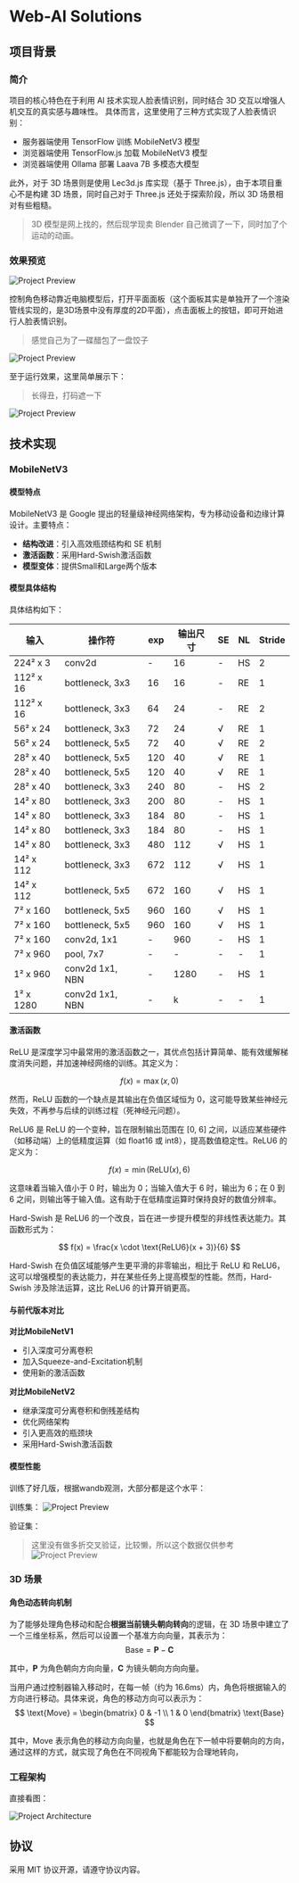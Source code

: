# Web-AI Solutions



## 项目背景
### 简介

项目的核心特色在于利用 AI 技术实现人脸表情识别，同时结合 3D 交互以增强人机交互的真实感与趣味性。
具体而言，这里使用了三种方式实现了人脸表情识别：

- 服务器端使用 TensorFlow 训练 MobileNetV3 模型
- 浏览器端使用 TensorFlow.js 加载 MobileNetV3 模型
- 浏览器端使用 Ollama 部署 Laava 7B 多模态大模型

此外，对于 3D 场景则是使用 Lec3d.js 库实现（基于 Three.js），由于本项目重心不是构建 3D 场景，同时自己对于 Three.js 还处于探索阶段，所以 3D 场景相对有些粗糙。

> 3D 模型是网上找的，然后现学现卖 Blender 自己微调了一下，同时加了个运动的动画。


### 效果预览

![Project Preview](./public/image1.png)

控制角色移动靠近电脑模型后，打开平面面板（这个面板其实是单独开了一个渲染管线实现的，是3D场景中没有厚度的2D平面），点击面板上的按钮，即可开始进行人脸表情识别。

> 感觉自己为了一碟醋包了一盘饺子


![Project Preview](./public/image2.png)

至于运行效果，这里简单展示下：
> 长得丑，打码遮一下

![Project Preview](./public/image4.png)

## 技术实现
### MobileNetV3 

#### 模型特点

MobileNetV3 是 Google 提出的轻量级神经网络架构，专为移动设备和边缘计算设计。主要特点：

- **结构改进**：引入高效瓶颈结构和 SE 机制
- **激活函数**：采用Hard-Swish激活函数
- **模型变体**：提供Small和Large两个版本

#### 模型具体结构

具体结构如下：

| 输入          | 操作符               | exp | 输出尺寸 | SE | NL | Stride |
|---------------|----------------------|-----|----------|----|----|--------|
| 224² x 3     | conv2d              | -   | 16       | -  | HS | 2      |
| 112² x 16    | bottleneck, 3x3     | 16  | 16       | -  | RE | 1      |
| 112² x 16    | bottleneck, 3x3     | 64  | 24       | -  | RE | 2      |
| 56² x 24     | bottleneck, 3x3     | 72  | 24       | √  | RE | 1      |
| 56² x 24     | bottleneck, 5x5     | 72  | 40       | √  | RE | 2      |
| 28² x 40     | bottleneck, 5x5     | 120 | 40       | √  | RE | 1      |
| 28² x 40     | bottleneck, 5x5     | 120 | 40       | √  | RE | 1      |
| 28² x 40     | bottleneck, 3x3     | 240 | 80       | -  | HS | 2      |
| 14² x 80     | bottleneck, 3x3     | 200 | 80       | -  | HS | 1      |
| 14² x 80     | bottleneck, 3x3     | 184 | 80       | -  | HS | 1      |
| 14² x 80     | bottleneck, 3x3     | 184 | 80       | -  | HS | 1      |
| 14² x 80     | bottleneck, 3x3     | 480 | 112      | √  | HS | 1      |
| 14² x 112    | bottleneck, 3x3     | 672 | 112      | √  | HS | 1      |
| 14² x 112    | bottleneck, 5x5     | 672 | 160      | √  | HS | 1      |
| 7² x 160     | bottleneck, 5x5     | 960 | 160      | √  | HS | 1      |
| 7² x 160     | bottleneck, 5x5     | 960 | 160      | √  | HS | 1      |
| 7² x 160     | conv2d, 1x1         | -   | 960      | -  | HS | 1      |
| 7² x 960     | pool, 7x7           | -   | -        | -  | -  | 1      |
| 1² x 960     | conv2d 1x1, NBN     | -   | 1280     | -  | HS | 1      |
| 1² x 1280    | conv2d 1x1, NBN     | -   | k        | -  | -  | 1      |

#### 激活函数

ReLU 是深度学习中最常用的激活函数之一，其优点包括计算简单、能有效缓解梯度消失问题，并加速神经网络的训练。其定义为：

$$
f(x) = \max(x, 0) 
$$

然而，ReLU 函数的一个缺点是其输出在负值区域恒为 0，这可能导致某些神经元失效，不再参与后续的训练过程（死神经元问题）。

ReLU6 是 ReLU 的一个变种，旨在限制输出范围在 [0, 6] 之间，以适应某些硬件（如移动端）上的低精度运算（如 float16 或 int8），提高数值稳定性。ReLU6 的定义为：

$$
f(x) = \min(\text{ReLU}(x), 6) 
$$

这意味着当输入值小于 0 时，输出为 0；当输入值大于 6 时，输出为 6；在 0 到 6 之间，则输出等于输入值。这有助于在低精度运算时保持良好的数值分辨率。

Hard-Swish 是 ReLU6 的一个改良，旨在进一步提升模型的非线性表达能力。其函数形式为：

$$
f(x) = \frac{x \cdot \text{ReLU6}(x + 3)}{6} 
$$

Hard-Swish 在负值区域能够产生更平滑的非零输出，相比于 ReLU 和 ReLU6，这可以增强模型的表达能力，并在某些任务上提高模型的性能。然而，Hard-Swish 涉及除法运算，这比 ReLU6 的计算开销更高。

#### 与前代版本对比

**对比MobileNetV1**
- 引入深度可分离卷积
- 加入Squeeze-and-Excitation机制
- 使用新的激活函数

**对比MobileNetV2**
- 继承深度可分离卷积和倒残差结构
- 优化网络架构
- 引入更高效的瓶颈块
- 采用Hard-Swish激活函数





#### 模型性能

训练了好几版，根据wandb观测，大部分都是这个水平：


训练集：
![Project Preview](./public/image5.png)

验证集：
> 这里没有做多折交叉验证，比较懒，所以这个数据仅供参考
![Project Preview](./public/image6.png)


### 3D 场景

#### 角色动态转向机制

为了能够处理角色移动和配合**根据当前镜头朝向转向**的逻辑，在 3D 场景中建立了一个三维坐标系，然后可以设置一个基准方向向量，其表示为：
$$
\text{Base} = \mathbf{P} - \mathbf{C}
$$

其中，$\mathbf{P}$ 为角色朝向方向向量，$\mathbf{C}$ 为镜头朝向方向向量。

当用户通过控制器输入移动时，在每一帧（约为 16.6ms）内，角色将根据输入的方向进行移动。具体来说，角色的移动方向可以表示为：
$$
\text{Move} = \begin{bmatrix} 0 & -1 \\ 1 & 0 \end{bmatrix} \text{Base} 
$$

其中，$\text{Move}$ 表示角色的移动方向向量，也就是角色在下一帧中将要朝向的方向，通过这样的方式，就实现了角色在不同视角下都能较为合理地转向，





### 工程架构

直接看图：

![Project Architecture](./public/image3.png)

## 协议

采用 MIT 协议开源，请遵守协议内容。
